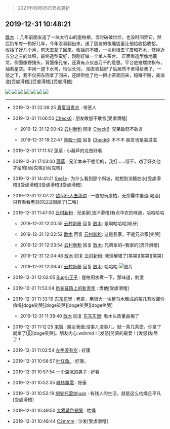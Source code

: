 > 2021年09月05日15点更新
<link rel="stylesheet" href="https://cdn.jsdelivr.net/gh/taotie6/sampleJSON@main/css/photo_show.css">


 ## 2019-12-31 10:48:21 

 [㪚木](https://www.coolapk.com/feed/15647305?shareKey=ZmQwYWQ3NTdkN2I0NjEzMTc1MTk~) ：几年前朋友送了一块太行山的崖柏根，当时破破烂烂，也没时间弄它，然后扔车库一扔好几年，今年没事翻出来，送了朋友的根雕店里让他给收拾收拾。
收拾了好几个月，前天去拿了回来。收拾的不错，一块树根去了皮和朽木，修掉近五分之三的体积，最终造型蛮好，刚刚好做一个单人茶台。
正面看造型像地震龙<!--break-->，侧面像野猪头，背面像孔雀，还真有点仪态万千的意思。平台疤瘤螺纹棋布，灿若星空。中间一道下水弯，恰似长河。
朋友收拾好了后居然不舍得给我了，一怒之下，我不仅把东西拿了回来，还顺带抢了他一把小茶壶回来，稳赚不赔，美滋滋[受虐滑稽][受虐滑稽][受虐滑稽] 

<div class="album">
<img class="img-item" src="https://image.coolapk.com/feed/2019/1231/10/1081091_4bce52f2_0495_7942@3325x2494.jpeg" />
<img class="img-item" src="https://image.coolapk.com/feed/2019/1231/10/1081091_136ab91f_0495_7944@3325x2494.jpeg" />
<img class="img-item" src="https://image.coolapk.com/feed/2019/1231/10/1081091_d1d7dd98_0495_7946@3325x2494.jpeg" />
<img class="img-item" src="https://image.coolapk.com/feed/2019/1231/10/1081091_c32a23a5_0495_7948@3325x2494.jpeg" />
<img class="img-item" src="https://image.coolapk.com/feed/2019/1231/10/1081091_fd5c76b4_0495_7949@3325x2494.jpeg" />
<img class="img-item" src="https://image.coolapk.com/feed/2019/1231/10/1081091_b8a16802_0495_7951@3325x2494.jpeg" />
<img class="img-item" src="https://image.coolapk.com/feed/2019/1231/10/1081091_e257fdd4_0495_7953@3325x2494.jpeg" />
</div>

 ------- 

- 2019-12-31 22:39:25 [真夏目贵志](uid=575630) : 带恶人 

- 2019-12-31 11:06:50 [Check6](uid=1102136) : 朋友敢怒不敢言[受虐滑稽] 

    - 2019-12-31 12:00:42 [云村新粉](uid=809098) 回复 [Check6](uid=1102136): 兄弟敢怒不敢言 

    - 2019-12-31 18:22:47 [异殿一阳](uid=2299273) 回复 [Check6](uid=1102136): 不不不 朋友也是美滋滋 

- 2019-12-31 17:11:52 [蒲草](uid=2173541) : 小葫芦的龙首好看 

- 2019-12-31 17:03:00 [蒲草](uid=2173541) : 兄弟本来不想给的，我打……哦不，劝了好久他才给的[t耐克嘴][t耐克嘴] 

- 2019-12-31 14:41:21 [See1e](uid=1286571) : 为什么看到那个斜坡，就想到流觞曲水[受虐滑稽][受虐滑稽][受虐滑稽][受虐滑稽] 

- 2019-12-31 12:07:22 [欲问行人去那边](uid=826969) : 一直想玩崖柏，无奈囊中羞涩[喝酒]只有看看老哥的过过眼瘾了[二哈] 

- 2019-12-31 11:47:00 [云村新粉](uid=809098) : 兄弟家[流汗滑稽]有点华农的味道，哈哈哈哈 

    - 2019-12-31 12:00:55 [云村新粉](uid=809098) 回复 [㪚木](uid=1081091): 是啊哈哈哈[呲牙] 

    - 2019-12-31 12:02:52 [㪚木](uid=1081091) 回复 [云村新粉](uid=809098): 这是我家，不是兄弟家[笑哭] 

    - 2019-12-31 12:03:54 [云村新粉](uid=809098) 回复 [㪚木](uid=1081091): 兄弟家的=我家的[流汗滑稽] 

    - 2019-12-31 12:04:48 [㪚木](uid=1081091) 回复 [云村新粉](uid=809098): 我理解错了[笑哭][笑哭][笑哭] 

    - 2019-12-31 12:06:47 [云村新粉](uid=809098) 回复 [㪚木](uid=1081091): 哈哈哈 ![图片](https://image.coolapk.com/feed/2019/1231/12/809098_ec607a16_5206_4107@374x503.jpeg)

- 2019-12-31 12:02:05 [Bug小王子](uid=611629) : 崖柏用水煮一下，那味道，刺激 

- 2019-12-31 11:53:04 [新长征路上的新青年](uid=861949) : 盘他[受虐滑稽] 

- 2019-12-31 11:33:19 [东东东里](uid=645055) : 老哥，用很大一块整乌木雕成的茶几有收藏价值吗[doge笑哭][doge笑哭][doge笑哭][doge笑哭] 

    - 2019-12-31 11:38:40 [㪚木](uid=1081091) 回复 [东东东里](uid=645055): 看木头质量品相了 

- 2019-12-31 11:12:25 [宅笱](uid=1864395) : 朋友表面:没事儿没事儿，就一茶几茶壶，你拿了就拿了⑧[doge笑哭]。朋友内心:wdnmd！[发怒]劳资的最爱！[发怒]友尽了！ 

- 2019-12-31 11:02:54 [左手没有空](uid=1343679) : 好康 

- 2019-12-31 10:58:57 [叶红鱼_](uid=728808) : 好康。 

- 2019-12-31 10:57:54 [一个深沉的男子](uid=1250440) : 好看 

- 2019-12-31 10:52:35 [峰转飘零](uid=900024) : 好康 

- 2019-12-31 10:52:19 [胡安托雷纳juan](uid=1500621) : 有钱人的生活，就是这么枯燥且平凡[受虐滑稽] 

- 2019-12-31 10:49:50 [大雾黄色预警](uid=655878) : 枯燥 

- 2019-12-31 10:48:44 [C2mmm](uid=2697120) : 沙发[受虐滑稽] 

